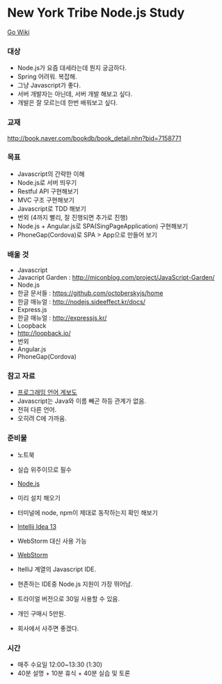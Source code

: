New York Tribe Node.js Study
=============
[Go Wiki](https://github.com/newyork-tribe/study-node.js/wiki)

### 대상
* Node.js가 요즘 대세라는데 뭔지 궁금하다.
* Spring 어려워. 복잡해.
* 그냥 Javascript가 좋다.
* 서버 개발자는 아닌데, 서버 개발 해보고 싶다.
* 개발은 잘 모르는데 한번 배워보고 싶다.

### 교재
http://book.naver.com/bookdb/book_detail.nhn?bid=7158771

### 목표
* Javascript의 간략한 이해
* Node.js로 서버 띄우기
* Restful API 구현해보기
* MVC 구조 구현해보기
* Javascript로 TDD 해보기
* 번외 (4까지 빨리, 잘 진행되면 추가로 진행)
 * Node.js + Angular.js로 SPA(SingPageApplication) 구현해보기
 * PhoneGap(Cordova)로 SPA > App으로 만들어 보기

### 배울 것
* Javascript
 * Javacript Garden : http://miconblog.com/project/JavaScript-Garden/
* Node.js
 * 한글 문서들 : https://github.com/octoberskyjs/home
 * 한글 매뉴얼 : http://nodejs.sideeffect.kr/docs/
* Express.js
 * 한글 매뉴얼 : http://expressjs.kr/
* Loopback
 * http://loopback.io/
* 번외
 * Angular.js
 * PhoneGap(Cordova)

### 참고 자료
* [프로그래밍 언어 계보도](https://cdn.thinglink.me/api/image/536427472728621058/1240/10/scaletowidth)
 * Javascript는 Java와 이름 빼곤 하등 관계가 없음.
 * 전혀 다른 언어.
 * 오히려 C에 가까움.

### 준비물
* 노트북
 * 실습 위주이므로 필수
* [Node.js](http://nodejs.org/)
 * 미리 설치 해오기
 * 터미널에 node, npm이 제대로 동작하는지 확인 해보기

* [Intellij Idea 13](http://www.jetbrains.com/idea/download/)
 * WebStorm 대신 사용 가능
* [WebStorm](http://www.jetbrains.com/webstorm/)
 * ItelliJ 계열의 Javascript IDE.
 * 현존하는 IDE중 Node.js 지원이 가장 뛰어남.
 * 트라이얼 버전으로 30일 사용할 수 있음.
 * 개인 구매시 5만원.
 * 회사에서 사주면 좋겠다.

### 시간
* 매주 수요일 12:00~13:30 (1:30)
* 40분 설명 + 10분 휴식 + 40분 실습 및 토론
